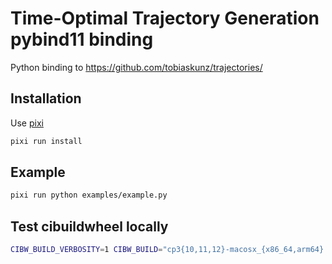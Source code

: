 # Time-Optimal Trajectory Generation pybind11 binding

Python binding to https://github.com/tobiaskunz/trajectories/

## Installation

Use [pixi](pixi.sh)

```bash
pixi run install
```

## Example

```bash
pixi run python examples/example.py
```

## Test cibuildwheel locally

```bash
CIBW_BUILD_VERBOSITY=1 CIBW_BUILD="cp3{10,11,12}-macosx_{x86_64,arm64} cp3{9,10,11,12}-manylinux_x86_64" uv run cibuildwheel . --platform linux
```
